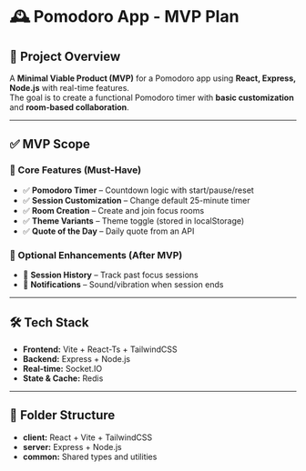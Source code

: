 # 🕰️ Pomodoro App - MVP Plan

## 🚀 Project Overview

A **Minimal Viable Product (MVP)** for a Pomodoro app using **React, Express, Node.js** with real-time features.  
The goal is to create a functional Pomodoro timer with **basic customization** and **room-based collaboration**.

---

## ✅ MVP Scope

### **📌 Core Features (Must-Have)**

- ✅ **Pomodoro Timer** – Countdown logic with start/pause/reset
- ✅ **Session Customization** – Change default 25-minute timer
- ✅ **Room Creation** – Create and join focus rooms
- ✅ **Theme Variants** – Theme toggle (stored in localStorage)
- ✅ **Quote of the Day** – Daily quote from an API

### **🚀 Optional Enhancements (After MVP)**

- 🔹 **Session History** – Track past focus sessions
- 🔹 **Notifications** – Sound/vibration when session ends

---

## 🛠️ Tech Stack

- **Frontend:** Vite + React-Ts + TailwindCSS
- **Backend:** Express + Node.js
- **Real-time:** Socket.IO
- **State & Cache:** Redis

---

## 📂 Folder Structure

- **client:** React + Vite + TailwindCSS
- **server:** Express + Node.js
- **common:** Shared types and utilities
